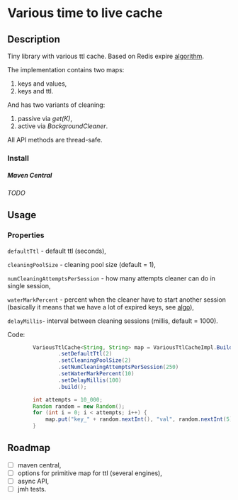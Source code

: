 # Various time to live cache

## Description

Tiny library with various ttl cache. Based on Redis expire [algorithm](https://redis.io/commands/expire).

The implementation contains two maps: 
1) keys and values,
2) keys and ttl.

And has two variants of cleaning:
1) passive via _get(K)_,
2) active via _BackgroundCleaner_.

All API methods are thread-safe.

### Install

##### Maven Central

_TODO_

## Usage
### Properties

 `defaultTtl` - default ttl (seconds), 
 
 `cleaningPoolSize` - cleaning pool size (default = 1),
 
 `numCleaningAttemptsPerSession` - how many attempts cleaner can do in single session,
 
 `waterMarkPercent` - percent when the cleaner have to start another session 
 (basically it means that we have a lot of expired keys, see [algo](https://redis.io/commands/expire#how-redis-expires-keys)),
 
 `delayMillis`- interval between cleaning sessions (millis, default = 1000).

Code:
```java
        VariousTtlCache<String, String> map = VariousTtlCacheImpl.Builder.newBuilder()
                .setDefaultTtl(2)
                .setCleaningPoolSize(2)
                .setNumCleaningAttemptsPerSession(250)
                .setWaterMarkPercent(10)
                .setDelayMillis(100)
                .build();

        int attempts = 10_000;
        Random random = new Random();
        for (int i = 0; i < attempts; i++) {
            map.put("key_" + random.nextInt(), "val", random.nextInt(5));
        }
```

## Roadmap
- [ ] maven central,
- [ ] options for primitive map for ttl (several engines),
- [ ] async API,
- [ ] jmh tests.